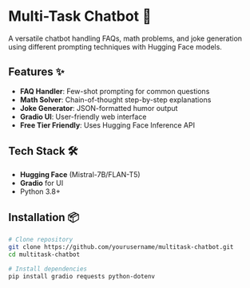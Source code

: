 # Multi-Task Chatbot 🤖

A versatile chatbot handling FAQs, math problems, and joke generation using different prompting techniques with Hugging Face models.



## Features ✨

- **FAQ Handler**: Few-shot prompting for common questions
- **Math Solver**: Chain-of-thought step-by-step explanations
- **Joke Generator**: JSON-formatted humor output
- **Gradio UI**: User-friendly web interface
- **Free Tier Friendly**: Uses Hugging Face Inference API

## Tech Stack 🛠️

- **Hugging Face** (Mistral-7B/FLAN-T5)
- **Gradio** for UI
- Python 3.8+

## Installation 📦

```bash
# Clone repository
git clone https://github.com/yourusername/multitask-chatbot.git
cd multitask-chatbot

# Install dependencies
pip install gradio requests python-dotenv
